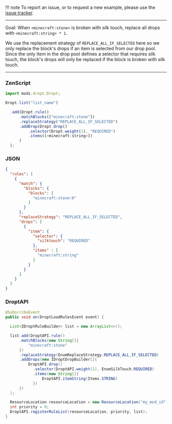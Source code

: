 
!!! note
    To report an issue, or to request a new example, please use the [issue tracker](https://github.com/codetaylor/dropt/issues).

---

Goal: When `<minecraft:stone>` is broken with silk touch, replace all drops with `<minecraft:string> * 1`.

We use the replacement strategy of `REPLACE_ALL_IF_SELECTED` here so we only replace the block's drops if an item is selected from our drop pool. Since the only item in the drop pool defines a selector that requires silk touch, the block's drops will only be replaced if the block is broken with silk touch.

---

### ZenScript

```js
import mods.dropt.Dropt;

Dropt.list("list_name")

  .add(Dropt.rule()
      .matchBlocks(["minecraft:stone"])
      .replaceStrategy("REPLACE_ALL_IF_SELECTED")
      .addDrop(Dropt.drop()
          .selector(Dropt.weight(1), "REQUIRED")
          .items([<minecraft:string>])
      )
  );
```

### JSON

```json
{
  "rules": [
    {
      "match": {
        "blocks": {
          "blocks": [
            "minecraft:stone:0"
          ]
        }
      },
      "replaceStrategy": "REPLACE_ALL_IF_SELECTED",
      "drops": [
        {
          "item": {
            "selector": {
              "silktouch": "REQUIRED"
            },
            "items" : [
              "minecraft:string"
            ]
          }
        }
      ]
    }
  ]
}
```

### DroptAPI

```java
@SubscribeEvent
public void on(DroptLoadRulesEvent event) {

  List<IDroptRuleBuilder> list = new ArrayList<>();

  list.add(DroptAPI.rule()
      .matchBlocks(new String[]{
          "minecraft:stone"
      })
      .replaceStrategy(EnumReplaceStrategy.REPLACE_ALL_IF_SELECTED)
      .addDrops(new IDroptDropBuilder[]{
          DroptAPI.drop()
            .selector(DroptAPI.weight(1), EnumSilkTouch.REQUIRED)
            .items(new String[]{
                DroptAPI.itemString(Items.STRING)
            })
      })
  );

  ResourceLocation resourceLocation = new ResourceLocation("my_mod_id", "rule_list_name");
  int priority = 0;
  DroptAPI.registerRuleList(resourceLocation, priority, list);
}
```